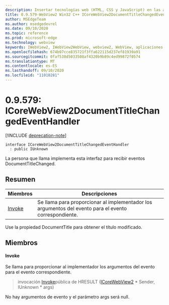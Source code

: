 ```yaml
---
description: Insertar tecnologías web (HTML, CSS y JavaScript) en las aplicaciones nativas con el control Microsoft Edge WebView2
title: 0.9.579-WebView2 Win32 C++ ICoreWebView2DocumentTitleChangedEventHandler
author: MSEdgeTeam
ms.author: msedgedevrel
ms.date: 09/10/2020
ms.topic: reference
ms.prod: microsoft-edge
ms.technology: webview
keywords: IWebView2, IWebView2WebView, webview2, WebView, aplicaciones Win32, Win32, Edge, ICoreWebView2, ICoreWebView2Controller, control de explorador, HTML Edge, ICoreWebView2DocumentTitleChangedEventHandler
ms.openlocfilehash: 674b97cce835721f3ffa622115d237ef81939a91
ms.sourcegitcommit: 0faf538d5033508af4320b9b89c4ed99872f0574
ms.translationtype: MT
ms.contentlocale: es-ES
ms.lasthandoff: 09/10/2020
ms.locfileid: "11010281"
---
```

# 0.9.579: ICoreWebView2DocumentTitleChangedEventHandler 

[!INCLUDE [deprecation-note](../../includes/deprecation-note.md)]

```
interface ICoreWebView2DocumentTitleChangedEventHandler
  : public IUnknown
```

La persona que llama implementa esta interfaz para recibir eventos DocumentTitleChanged.

## Resumen

 Miembros                        | Descripciones
--------------------------------|---------------------------------------------
[Invoke](#invoke) | Se llama para proporcionar al implementador los argumentos del evento para el evento correspondiente.

Use la propiedad DocumentTitle para obtener el título modificado.

## Miembros

#### Invoke 

Se llama para proporcionar al implementador los argumentos del evento para el evento correspondiente.

> invocación [Invoke](#invoke)pública de HRESULT ([ICoreWebView2](icorewebview2.md) * Sender, IUnknown * args)

No hay argumentos de evento y el parámetro args será null.

